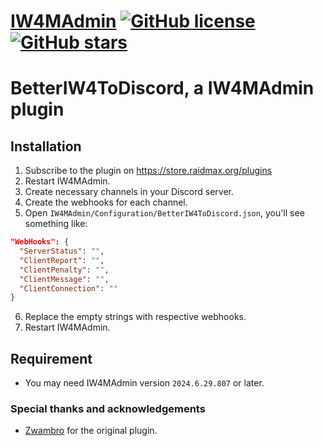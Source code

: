 # [IW4MAdmin](https://github.com/RaidMax/IW4M-Admin) [![GitHub license](https://img.shields.io/github/license/RaidMax/IW4M-Admin)](https://github.com/Zwambro/iw4madmin-plugin-iw4todiscord/blob/master/LICENSE) [![GitHub stars](https://img.shields.io/github/stars/RaidMax/IW4M-Admin)](https://github.com/RaidMax/IW4M-Admin/stargazers)

# BetterIW4ToDiscord, a IW4MAdmin plugin

## Installation
1. Subscribe to the plugin on https://store.raidmax.org/plugins
2. Restart IW4MAdmin.
3. Create necessary channels in your Discord server.
4. Create the webhooks for each channel.
5. Open `IW4MAdmin/Configuration/BetterIW4ToDiscord.json`, you'll see something like:
```json
"WebHooks": {
  "ServerStatus": "",
  "ClientReport": "",
  "ClientPenalty": "",
  "ClientMessage": "",
  "ClientConnection": ""
}
```
6. Replace the empty strings with respective webhooks.
7. Restart IW4MAdmin.

## Requirement
- You may need IW4MAdmin version `2024.6.29.807` or later.

### Special thanks and acknowledgements
- [Zwambro](https://github.com/Zwambro) for the original plugin.
